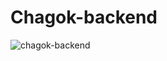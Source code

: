 # Chagok-backend
![chagok-backend](https://github.com/Chagok-Integrated-for-DevProject/Chagok-backend/assets/88507708/52c95d30-44f7-491d-a68b-72e6802bceea)
